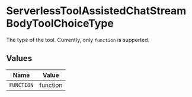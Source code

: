 # ServerlessToolAssistedChatStreamBodyToolChoiceType

The type of the tool. Currently, only `function` is supported.


## Values

| Name       | Value      |
| ---------- | ---------- |
| `FUNCTION` | function   |